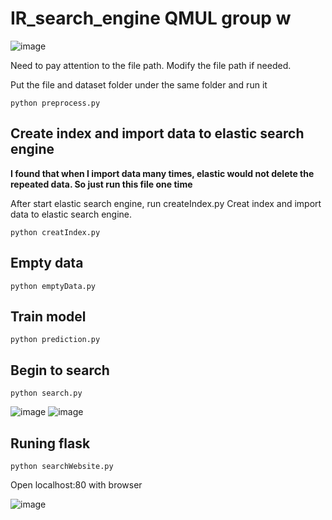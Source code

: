 # IR_search_engine QMUL group w

![image](https://user-images.githubusercontent.com/15157064/114306134-75502980-9b0d-11eb-817d-b21c7b3c01d7.png)

Need to pay attention to the file path. Modify the file path if needed.

Put the file and dataset folder under the same folder and run it 
```
python preprocess.py
```
## Create index and import data to elastic search engine

**I found that when I import data many times, elastic would not delete the repeated data. So just run this file one time**

After start elastic search engine, run createIndex.py
Creat index and import data to elastic search engine.
```
python creatIndex.py
```

## Empty data
```
python emptyData.py
```

## Train model
```
python prediction.py
```

## Begin to search
```
python search.py
```
![image](https://user-images.githubusercontent.com/15157064/114917964-22ea7200-9e59-11eb-8313-66aa1f17c498.png)
![image](https://user-images.githubusercontent.com/15157064/114917975-24b43580-9e59-11eb-8c80-02bf23b9705b.png)

## Runing flask
```
python searchWebsite.py
```
Open localhost:80 with browser

![image](https://user-images.githubusercontent.com/15157064/114984856-b73dee80-9ec4-11eb-99aa-4402b6d94aee.png)



